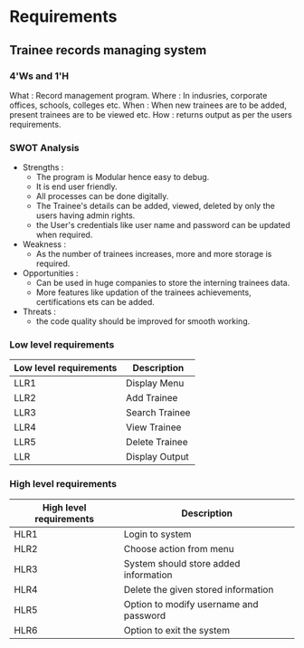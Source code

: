 # Requirements

## Trainee records managing system
### 4'Ws and 1'H
What : Record management program.
Where : In indusries, corporate offices, schools, colleges etc.
When : When new trainees are to be added, present trainees are to be viewed etc.
How : returns output as per the users requirements.

### SWOT Analysis
* Strengths : 
    * The program is Modular hence easy to debug.  
    * It is end user friendly.
    * All processes can be done digitally.
    * The Trainee's details can be added, viewed, deleted by only the users having admin rights.
    * the User's credentials like user name and password can be updated when required.
* Weakness :
    * As the number of trainees increases, more and more storage is required.
* Opportunities :
    * Can be used in huge companies to store the interning trainees data.
    * More features like updation of the trainees achievements, certifications ets can be added. 
* Threats : 
    * the code quality should be improved for smooth working.

### Low level requirements
|Low level requirements| Description|
|---|----|
|LLR1|Display Menu|
|LLR2|Add Trainee|
|LLR3|Search Trainee|
|LLR4|View Trainee|
|LLR5|Delete Trainee|
|LLR|Display Output|

### High level requirements
|High level requirements| Description|
|---|----|
|HLR1|Login to system|
|HLR2|Choose action from menu|
|HLR3|System should store added information|
|HLR4|Delete the given stored information|
|HLR5|Option to modify username and password|
|HLR6|Option to exit the system|

